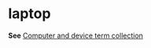 # laptop

**See** [Computer and device term collection](/style-guide/a-z-word-list-term-collections/term-collections/computer-device-terms)
